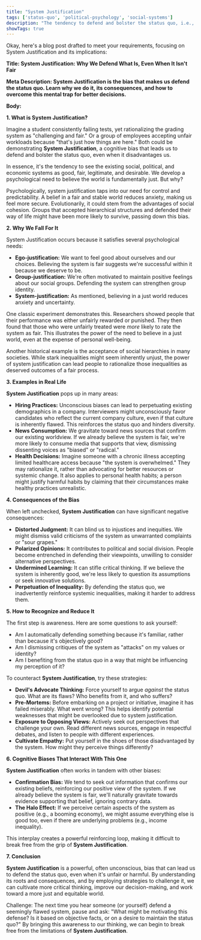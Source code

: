 ```yaml
---
title: "System Justification"
tags: ['status-quo', 'political-psychology', 'social-systems']
description: "The tendency to defend and bolster the status quo, i.e., to see it as good, fair, legitimate, and desirable."
showTags: true
---
```


Okay, here's a blog post drafted to meet your requirements, focusing on System Justification and its implications:

**Title: System Justification: Why We Defend What Is, Even When It Isn't Fair**

**Meta Description: System Justification is the bias that makes us defend the status quo. Learn why we do it, its consequences, and how to overcome this mental trap for better decisions.**

**Body:**

**1. What is System Justification?**

Imagine a student consistently failing tests, yet rationalizing the grading system as "challenging and fair." Or a group of employees accepting unfair workloads because "that's just how things are here." Both could be demonstrating **System Justification**, a cognitive bias that leads us to defend and bolster the status quo, even when it disadvantages us.

In essence, it's the tendency to see the existing social, political, and economic systems as good, fair, legitimate, and desirable. We develop a psychological need to believe the world is fundamentally just. But why?

Psychologically, system justification taps into our need for control and predictability. A belief in a fair and stable world reduces anxiety, making us feel more secure. Evolutionarily, it could stem from the advantages of social cohesion. Groups that accepted hierarchical structures and defended their way of life might have been more likely to survive, passing down this bias.

**2. Why We Fall For It**

System Justification occurs because it satisfies several psychological needs:

*   **Ego-justification:** We want to feel good about ourselves and our choices. Believing the system is fair suggests we're successful within it because we deserve to be.
*   **Group-justification:** We're often motivated to maintain positive feelings about our social groups. Defending the system can strengthen group identity.
*   **System-justification:** As mentioned, believing in a just world reduces anxiety and uncertainty.

One classic experiment demonstrates this. Researchers showed people that their performance was either unfairly rewarded or punished. They then found that those who were unfairly treated were *more* likely to rate the system as fair. This illustrates the power of the need to believe in a just world, even at the expense of personal well-being.

Another historical example is the acceptance of social hierarchies in many societies. While stark inequalities might seem inherently unjust, the power of system justification can lead people to rationalize those inequalities as deserved outcomes of a fair process.

**3. Examples in Real Life**

**System Justification** pops up in many areas:

*   **Hiring Practices:** Unconscious biases can lead to perpetuating existing demographics in a company. Interviewers might unconsciously favor candidates who reflect the current company culture, even if that culture is inherently flawed. This reinforces the status quo and hinders diversity.
*   **News Consumption:** We gravitate toward news sources that confirm our existing worldview. If we already believe the system is fair, we're more likely to consume media that supports that view, dismissing dissenting voices as "biased" or "radical."
*   **Health Decisions:** Imagine someone with a chronic illness accepting limited healthcare access because "the system is overwhelmed." They may rationalize it, rather than advocating for better resources or systemic change. It also applies to personal health habits; a person might justify harmful habits by claiming that their circumstances make healthy practices unrealistic.

**4. Consequences of the Bias**

When left unchecked, **System Justification** can have significant negative consequences:

*   **Distorted Judgment:** It can blind us to injustices and inequities. We might dismiss valid criticisms of the system as unwarranted complaints or "sour grapes."
*   **Polarized Opinions:** It contributes to political and social division. People become entrenched in defending their viewpoints, unwilling to consider alternative perspectives.
*   **Undermined Learning:** It can stifle critical thinking. If we believe the system is inherently good, we're less likely to question its assumptions or seek innovative solutions.
*   **Perpetuation of Inequality:** By defending the status quo, we inadvertently reinforce systemic inequalities, making it harder to address them.

**5. How to Recognize and Reduce It**

The first step is awareness. Here are some questions to ask yourself:

*   Am I automatically defending something because it's familiar, rather than because it's objectively good?
*   Am I dismissing critiques of the system as "attacks" on my values or identity?
*   Am I benefiting from the status quo in a way that might be influencing my perception of it?

To counteract **System Justification**, try these strategies:

*   **Devil's Advocate Thinking:** Force yourself to argue *against* the status quo. What are its flaws? Who benefits from it, and who suffers?
*   **Pre-Mortems:** Before embarking on a project or initiative, imagine it has failed miserably. What went wrong? This helps identify potential weaknesses that might be overlooked due to system justification.
*   **Exposure to Opposing Views:** Actively seek out perspectives that challenge your own. Read different news sources, engage in respectful debates, and listen to people with different experiences.
*   **Cultivate Empathy:** Put yourself in the shoes of those disadvantaged by the system. How might they perceive things differently?

**6. Cognitive Biases That Interact With This One**

**System Justification** often works in tandem with other biases:

*   **Confirmation Bias:** We tend to seek out information that confirms our existing beliefs, reinforcing our positive view of the system. If we already believe the system is fair, we'll naturally gravitate towards evidence supporting that belief, ignoring contrary data.
*   **The Halo Effect:** If we perceive certain aspects of the system as positive (e.g., a booming economy), we might assume everything else is good too, even if there are underlying problems (e.g., income inequality).

This interplay creates a powerful reinforcing loop, making it difficult to break free from the grip of **System Justification**.

**7. Conclusion**

**System Justification** is a powerful, often unconscious, bias that can lead us to defend the status quo, even when it's unfair or harmful. By understanding its roots and consequences, and by employing strategies to challenge it, we can cultivate more critical thinking, improve our decision-making, and work toward a more just and equitable world.

Challenge: The next time you hear someone (or yourself) defend a seemingly flawed system, pause and ask: "What might be motivating this defense? Is it based on objective facts, or on a desire to maintain the status quo?" By bringing this awareness to our thinking, we can begin to break free from the limitations of **System Justification**.

